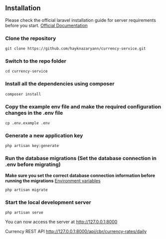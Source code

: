 ## Installation

Please check the official laravel installation guide for server requirements before you start. [Official Documentation](https://laravel.com/docs/5.4/installation#installation)

### Clone the repository

    git clone https://github.com/hayknazaryann/currency-service.git

### Switch to the repo folder

    cd currency-service

### Install all the dependencies using composer

    composer install

### Copy the example env file and make the required configuration changes in the .env file

    cp .env.example .env

### Generate a new application key

    php artisan key:generate

### Run the database migrations (**Set the database connection in .env before migrating**)
**Make sure you set the correct database connection information before running the migrations** [Environment variables](#environment-variables)

    php artisan migrate

### Start the local development server

    php artisan serve

You can now access the server at http://127.0.0.1:8000

Currency REST API http://127.0.0.1:8000/api/cbr/currency-rates/daily







